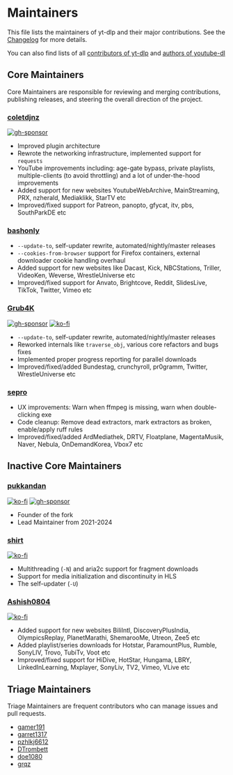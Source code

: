 # Maintainers

This file lists the maintainers of yt-dlp and their major contributions. See the [Changelog](Changelog.md) for more details.

You can also find lists of all [contributors of yt-dlp](CONTRIBUTORS) and [authors of youtube-dl](https://github.com/ytdl-org/youtube-dl/blob/master/AUTHORS)

## Core Maintainers

Core Maintainers are responsible for reviewing and merging contributions, publishing releases, and steering the overall direction of the project.

### [coletdjnz](https://github.com/coletdjnz)

[![gh-sponsor](https://img.shields.io/badge/_-Github-white.svg?logo=github&labelColor=555555&style=for-the-badge)](https://github.com/sponsors/coletdjnz)

* Improved plugin architecture
* Rewrote the networking infrastructure, implemented support for `requests`
* YouTube improvements including: age-gate bypass, private playlists, multiple-clients (to avoid throttling) and a lot of under-the-hood improvements
* Added support for new websites YoutubeWebArchive, MainStreaming, PRX, nzherald, Mediaklikk, StarTV etc
* Improved/fixed support for Patreon, panopto, gfycat, itv, pbs, SouthParkDE etc


### [bashonly](https://github.com/bashonly)

* `--update-to`, self-updater rewrite, automated/nightly/master releases
* `--cookies-from-browser` support for Firefox containers, external downloader cookie handling overhaul
* Added support for new websites like Dacast, Kick, NBCStations, Triller, VideoKen, Weverse, WrestleUniverse etc
* Improved/fixed support for Anvato, Brightcove, Reddit, SlidesLive, TikTok, Twitter, Vimeo etc


### [Grub4K](https://github.com/Grub4K)

[![gh-sponsor](https://img.shields.io/badge/_-Github-white.svg?logo=github&labelColor=555555&style=for-the-badge)](https://github.com/sponsors/Grub4K) [![ko-fi](https://img.shields.io/badge/_-Ko--fi-red.svg?logo=kofi&labelColor=555555&style=for-the-badge)](https://ko-fi.com/Grub4K)

* `--update-to`, self-updater rewrite, automated/nightly/master releases
* Reworked internals like `traverse_obj`, various core refactors and bugs fixes
* Implemented proper progress reporting for parallel downloads
* Improved/fixed/added Bundestag, crunchyroll, pr0gramm, Twitter, WrestleUniverse etc


### [sepro](https://github.com/seproDev)

* UX improvements: Warn when ffmpeg is missing, warn when double-clicking exe
* Code cleanup: Remove dead extractors, mark extractors as broken, enable/apply ruff rules
* Improved/fixed/added ArdMediathek, DRTV, Floatplane, MagentaMusik, Naver, Nebula, OnDemandKorea, Vbox7 etc


## Inactive Core Maintainers

### [pukkandan](https://github.com/pukkandan)

[![ko-fi](https://img.shields.io/badge/_-Ko--fi-red.svg?logo=kofi&labelColor=555555&style=for-the-badge)](https://ko-fi.com/pukkandan)
[![gh-sponsor](https://img.shields.io/badge/_-Github-white.svg?logo=github&labelColor=555555&style=for-the-badge)](https://github.com/sponsors/pukkandan)

* Founder of the fork
* Lead Maintainer from 2021-2024


### [shirt](https://github.com/shirt-dev)

[![ko-fi](https://img.shields.io/badge/_-Ko--fi-red.svg?logo=kofi&labelColor=555555&style=for-the-badge)](https://ko-fi.com/shirt)

* Multithreading (`-N`) and aria2c support for fragment downloads
* Support for media initialization and discontinuity in HLS
* The self-updater (`-U`)


### [Ashish0804](https://github.com/Ashish0804)

[![ko-fi](https://img.shields.io/badge/_-Ko--fi-red.svg?logo=kofi&labelColor=555555&style=for-the-badge)](https://ko-fi.com/ashish0804)

* Added support for new websites BiliIntl, DiscoveryPlusIndia, OlympicsReplay, PlanetMarathi, ShemarooMe, Utreon, Zee5 etc
* Added playlist/series downloads for Hotstar, ParamountPlus, Rumble, SonyLIV, Trovo, TubiTv, Voot etc
* Improved/fixed support for HiDive, HotStar, Hungama, LBRY, LinkedInLearning, Mxplayer, SonyLiv, TV2, Vimeo, VLive etc

## Triage Maintainers

Triage Maintainers are frequent contributors who can manage issues and pull requests.

- [gamer191](https://github.com/gamer191)
- [garret1317](https://github.com/garret1317)
- [pzhlkj6612](https://github.com/pzhlkj6612)
- [DTrombett](https://github.com/dtrombett)
- [doe1080](https://github.com/doe1080)
- [grqz](https://github.com/grqz)
